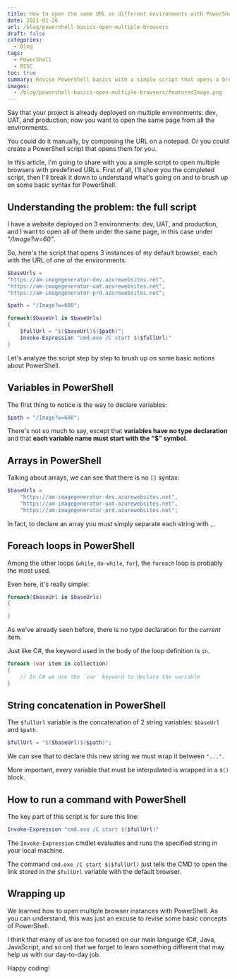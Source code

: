 ```yaml
---
title: How to open the same URL on different environments with PowerShell
date: 2021-01-26
url: /blog/powershell-basics-open-multiple-browsers
draft: false
categories:
  - Blog
tags:
  - PowerShell
  - MISC
toc: true
summary: Revise PowerShell basics with a simple script that opens a browser for each specified URL. We're gonna cover how to declare variables, define arrays, concatenate strings and run CMD commands.
images:
  - /blog/powershell-basics-open-multiple-browsers/featuredImage.png
---
```


Say that your project is already deployed on multiple environments: dev, UAT, and production; now you want to open the same page from all the environments.

You could do it manually, by composing the URL on a notepad. Or you could create a PowerShell script that opens them for you.

In this article, I'm going to share with you a simple script to open multiple browsers with predefined URLs. First of all, I'll show you the completed script, then I'll break it down to understand what's going on and to brush up on some basic syntax for PowerShell.

## Understanding the problem: the full script

I have a website deployed on 3 environments: dev, UAT, and production, and I want to open all of them under the same page, in this case under _"/Image?w=60"_.

So, here's the script that opens 3 instances of my default browser, each with the URL of one of the environments:

```powershell
$baseUrls =
"https://am-imagegenerator-dev.azurewebsites.net",
"https://am-imagegenerator-uat.azurewebsites.net",
"https://am-imagegenerator-prd.azurewebsites.net";

$path = "/Image?w=600";

foreach($baseUrl in $baseUrls)
{
    $fullUrl = "$($baseUrl)$($path)";
    Invoke-Expression "cmd.exe /C start $($fullUrl)"
}

```

Let's analyze the script step by step to brush up on some basic notions about PowerShell.

## Variables in PowerShell

The first thing to notice is the way to declare variables:

```powershell
$path = "/Image?w=600";
```

There's not so much to say, except that **variables have no type declaration** and that **each variable name must start with the "$" symbol**.

## Arrays in PowerShell

Talking about arrays, we can see that there is no `[]` syntax:

```powershell
$baseUrls =
    "https://am-imagegenerator-dev.azurewebsites.net",
    "https://am-imagegenerator-uat.azurewebsites.net",
    "https://am-imagegenerator-prd.azurewebsites.net";
```

In fact, to declare an array you must simply separate each string with `,`.

## Foreach loops in PowerShell

Among the other loops (`while`, `do-while`, `for`), the `foreach` loop is probably the most used.

Even here, it's really simple:

```powershell
foreach($baseUrl in $baseUrls)
{

}
```

As we've already seen before, there is no type declaration for the _current_ item.

Just like C#, the keyword used in the body of the loop definition is `in`.

```cs
foreach (var item in collection)
{
    // In C# we use the `var` keyword to declare the variable
}
```

## String concatenation in PowerShell

The `$fullUrl` variable is the concatenation of 2 string variables: `$baseUrl` and `$path`.

```powershell
$fullUrl = "$($baseUrl)$($path)";
```

We can see that to declare this new string we must wrap it between `"..."`.

More important, every variable that must be interpolated is wrapped in a `$()` block.

## How to run a command with PowerShell

The key part of this script is for sure this line:

```powershell
Invoke-Expression "cmd.exe /C start $($fullUrl)"
```

The `Invoke-Expression` cmdlet evaluates and runs the specified string in your local machine.

The command `cmd.exe /C start $($fullUrl)` just tells the CMD to open the link stored in the `$fullUrl` variable with the default browser.

## Wrapping up

We learned how to open multiple browser instances with PowerShell. As you can understand, this was just an excuse to revise some basic concepts of PowerShell.

I think that many of us are too focused on our main language (C#, Java, JavaScript, and so on) that we forget to learn something different that may help us with our day-to-day job.

Happy coding!
